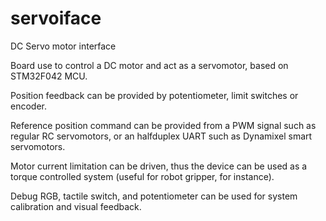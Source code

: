# servoiface
DC Servo motor interface

Board use to control a DC motor and act as a servomotor, based on STM32F042 MCU. 

Position feedback can be provided by potentiometer, limit switches or encoder. 

Reference position command can be provided from a PWM signal such as regular RC servomotors, or an halfduplex UART such as Dynamixel smart servomotors.

Motor current limitation can be driven, thus the device can be used as a torque controlled system (useful for robot gripper, for instance).

Debug RGB, tactile switch, and potentiometer can be used for system calibration and visual feedback.

